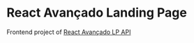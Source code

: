 # React Avançado Landing Page

Frontend project of [React Avançado LP API](https://github.com/augustoscher/react-avancado-lp-api)